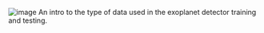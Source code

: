 ![image](https://github.com/user-attachments/assets/8767c30c-4a49-4184-9de1-b61df69d026b)
An intro to the type of data used in the exoplanet detector training and testing.
